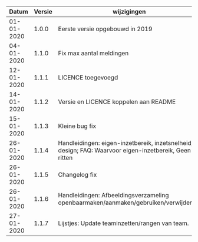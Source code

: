 Datum|Versie|wijzigingen
-----------|-------|------------
01-01-2020|1.0.0|Eerste versie opgebouwd in 2019
04-01-2020|1.1.0|Fix max aantal meldingen
12-01-2020|1.1.1|LICENCE toegevoegd
14-01-2020|1.1.2|Versie en LICENCE koppelen aan README
15-01-2020|1.1.3|Kleine bug fix
26-01-2020|1.1.4|Handleidingen: eigen-inzetbereik, inzetsnelheid, design; FAQ: Waarvoor eigen-inzetbereik, Geen B-ritten
26-01-2020|1.1.5|Changelog fix
26-01-2020|1.1.6|Handleidingen: Afbeeldingsverzameling openbaarmaken/aanmaken/gebruiken/verwijderen; 
27-01-2020|1.1.7|Lijstjes: Update teaminzetten/rangen van team.